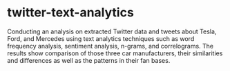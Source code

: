 # twitter-text-analytics
Conducting an analysis on extracted Twitter data and tweets about Tesla, Ford, and Mercedes using text analytics techniques such as word frequency analysis, sentiment analysis, n-grams, and correlograms. The results show comparison of those three car manufacturers, their similarities and differences as well as the patterns in their fan bases. 

